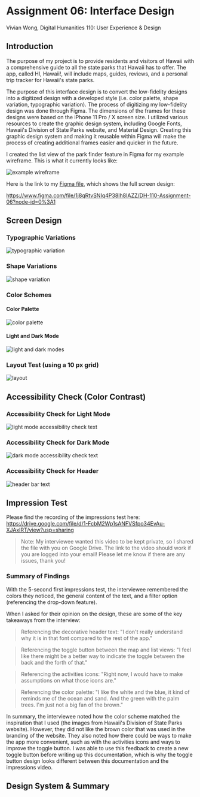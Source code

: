 # Assignment 06: Interface Design
Vivian Wong, Digital Humanities 110: User Experience & Design

## Introduction
The purpose of my project is to provide residents and visitors of Hawaii with a comprehensive guide to all the state parks that Hawaii has to offer. The app, called HI, Hawaii!, will include maps, guides, reviews, and a personal trip tracker for Hawaii's state parks. 

The purpose of this interface design is to convert the low-fidelity designs into a digitized design with a developed style (i.e. color palette, shape variation, typographic variation). The process of digitizing my low-fidelity design was done through Figma. The dimensions of the frames for these designs were based on the iPhone 11 Pro / X screen size. I utilized various resources to create the graphic design system, including Google Fonts, Hawaii's Division of State Parks website, and Material Design. Creating this graphic design system and making it reusable within Figma will make the process of creating additional frames easier and quicker in the future.

I created the list view of the park finder feature in Figma for my example wireframe. This is what it currently looks like:

![example wireframe](ExampleWireframe.png)

Here is the link to my [Figma file](https://www.figma.com/file/1j8qRtvSNIq4P38Ih8IAZZ/DH-110-Assignment-06?node-id=0%3A1), which shows the full screen design: 

https://www.figma.com/file/1j8qRtvSNIq4P38Ih8IAZZ/DH-110-Assignment-06?node-id=0%3A1

## Screen Design

### Typographic Variations
![typographic variation](TypographicVariation.png)

### Shape Variations
![shape variation](Shapes.png)

### Color Schemes

#### Color Palette
![color palette](Colors.png)

#### Light and Dark Mode
![light and dark modes](LightandDarkModes.png)

### Layout Test (using a 10 px grid)
![layout](Layout.png)

## Accessibility Check (Color Contrast)
### Accessibility Check for Light Mode
![light mode accessibility check text](LightModeColorContrast.png)

### Accessibility Check for Dark Mode
![dark mode accessibility check text](DarkModeColorContrast.png)

### Accessibility Check for Header
![header bar text](NavBarColorContrast.png)

## Impression Test
Please find the recording of the impressions test here: https://drive.google.com/file/d/1-FcbM2Wp1sANFVSfpo34EvAu-XJAxIRT/view?usp=sharing
> Note: My interviewee wanted this video to be kept private, so I shared the file with you on Google Drive. The link to the video should work if you are logged into your email! Please let me know if there are any issues, thank you!

### Summary of Findings
With the 5-second first impressions test, the interviewee remembered the colors they noticed, the general content of the text, and a filter option (referencing the drop-down feature). 

When I asked for their opinion on the design, these are some of the key takeaways from the interview:
> Referencing the decorative header text: "I don't really understand why it is in that font compared to the rest of the app."

> Referencing the toggle button between the map and list views: "I feel like there might be a better way to indicate the toggle between the back and the forth of that." 

> Referencing the activities icons: "Right now, I would have to make assumptions on what those icons are."

> Referencing the color palette: "I like the white and the blue, it kind of reminds me of the ocean and sand. And the green with the palm trees. I'm just not a big fan of the brown."


In summary, the interviewee noted how the color scheme matched the inspiration that I used (the images from Hawaii's Division of State Parks website). However, they did not like the brown color that was used in the branding of the website. They also noted how there could be ways to make the app more convenient, such as with the activities icons and ways to improve the toggle button. I was able to use this feedback to create a new toggle button before writing up this documentation, which is why the toggle button design looks different between this documentation and the impressions video. 

## Design System & Summary

